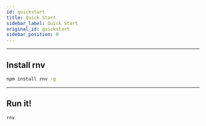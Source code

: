 ```yaml
---
id: quickstart
title: Quick Start
sidebar_label: Quick Start
original_id: quickstart
sidebar_position: 0
---
```


<!-- <img className="header-image" src="https://renative.org/img/ic_quickstart.png" width="50" height="50" /> -->

---
## Install rnv

```bash
npm install rnv -g
```

---
## Run it!

```bash
rnv
```
